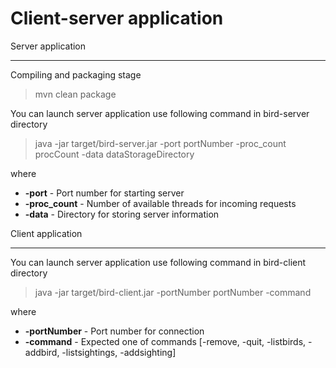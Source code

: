 Client-server application
=========================

Server application
__________________

Compiling and packaging stage
> mvn clean package

You can launch server application use following command in bird-server directory
> java -jar target/bird-server.jar -port portNumber -proc_count procCount -data dataStorageDirectory

where
   - **-port** - Port number for starting server
   - **-proc_count** - Number of available threads for incoming requests 
   - **-data** - Directory for storing server information

Client application
__________________ 

You can launch server application use following command in bird-client directory
> java -jar target/bird-client.jar -portNumber portNumber -command

where 
   - **-portNumber** - Port number for connection
   - **-command** - Expected one of commands [-remove, -quit, -listbirds, -addbird, -listsightings, -addsighting]